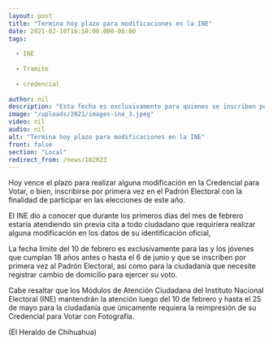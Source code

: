 ```yaml
---
layout: post
title: "Termina hoy plazo para modificaciones en la INE"
date: 2021-02-10T16:58:00.000-06:00
tags:
  
  - INE
  
  - Tramite
  
  - credencial
  
author: nil
description: "Esta fecha es exclusivamente para quienes se inscriben por primera vez en el padrón electoral así como para los jóvenes que cumplan 18 años antes o hasta el 6 de junio"
image: "/uploads/2021/images-ine_3.jpeg"
video: nil
audio: nil
alt: "Termina hoy plazo para modificaciones en la INE"
front: false
section: "Local"
redirect_from: /news/182823
---
```


Hoy vence el plazo para realizar alguna modificación en la Credencial para Votar, o bien, inscribirse por primera vez en el Padrón Electoral con la finalidad de participar en las elecciones de este año.

El INE dio a conocer que durante los primeros días del mes de febrero estaría atendiendo sin previa cita a todo ciudadano que requiriera realizar alguna modificación en los datos de su identificación oficial,

La fecha límite del 10 de febrero es exclusivamente para las y los jóvenes que cumplan 18 años antes o hasta el 6 de junio y que se inscriben por primera vez al Padrón Electoral, así como para la ciudadanía que necesite registrar cambio de domicilio para ejercer su voto.

Cabe resaltar que los Módulos de Atención Ciudadana del Instituto Nacional Electoral (INE) mantendrán la atención luego del 10 de febrero y hasta el 25 de mayo para la ciudadanía que únicamente requiera la reimpresión de su Credencial para Votar con Fotografía.

(El Heraldo de Chihuahua)